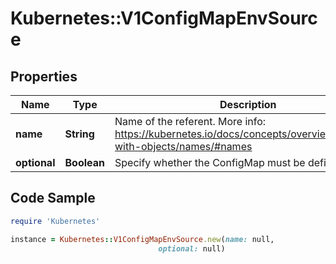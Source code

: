 # Kubernetes::V1ConfigMapEnvSource

## Properties

Name | Type | Description | Notes
------------ | ------------- | ------------- | -------------
**name** | **String** | Name of the referent. More info: https://kubernetes.io/docs/concepts/overview/working-with-objects/names/#names | [optional] 
**optional** | **Boolean** | Specify whether the ConfigMap must be defined | [optional] 

## Code Sample

```ruby
require 'Kubernetes'

instance = Kubernetes::V1ConfigMapEnvSource.new(name: null,
                                 optional: null)
```


